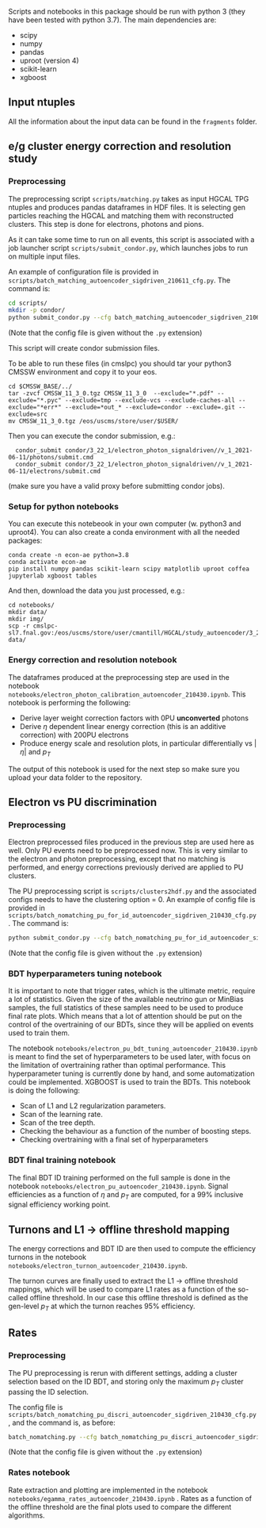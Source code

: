 Scripts and notebooks in this package should be run with python 3 (they have been tested with python 3.7). The main dependencies are:
- scipy
- numpy
- pandas
- uproot (version 4)
- scikit-learn
- xgboost

## Input ntuples

All the information about the input data can be found in the `fragments` folder.

## e/g cluster energy correction and resolution study
### Preprocessing
The preprocessing script `scripts/matching.py` takes as input HGCAL TPG ntuples and produces pandas dataframes in HDF files. It is selecting gen particles reaching the HGCAL and matching them with reconstructed clusters. This step is done for electrons, photons and pions.

As it can take some time to run on all events, this script is associated with a job launcher script `scripts/submit_condor.py`, which launches jobs to run on multiple input files. 

An example of configuration file is provided in `scripts/batch_matching_autoencoder_sigdriven_210611_cfg.py`. The command is:
```bash
cd scripts/
mkdir -p condor/
python submit_condor.py --cfg batch_matching_autoencoder_sigdriven_210611_cfg
```
(Note that the config file is given without the `.py` extension)

This script will create condor submission files. 

To be able to run these files (in cmslpc) you should tar your python3 CMSSW environment and copy it to your eos.
```
cd $CMSSW_BASE/../
tar -zvcf CMSSW_11_3_0.tgz CMSSW_11_3_0  --exclude="*.pdf" --exclude="*.pyc" --exclude=tmp --exclude-vcs --exclude-caches-all --exclude="*err*" --exclude=*out_* --exclude=condor --exclude=.git --exclude=src
mv CMSSW_11_3_0.tgz /eos/uscms/store/user/$USER/
```

Then you can execute the condor submission, e.g.:
```
  condor_submit condor/3_22_1/electron_photon_signaldriven//v_1_2021-06-11/photons/submit.cmd 
  condor_submit condor/3_22_1/electron_photon_signaldriven//v_1_2021-06-11/electrons/submit.cmd 
```

(make sure you have a valid proxy before submitting condor jobs).

### Setup for python notebooks
You can execute this notebeook in your own computer (w. python3 and uproot4). You can also create a conda environment with all the needed packages:

```
conda create -n econ-ae python=3.8
conda activate econ-ae
pip install numpy pandas scikit-learn scipy matplotlib uproot coffea jupyterlab xgboost tables
```

And then, download the data you just processed, e.g.:
```
cd notebooks/
mkdir data/
mkdir img/
scp -r cmslpc-sl7.fnal.gov:/eos/uscms/store/user/cmantill/HGCAL/study_autoencoder/3_22_1/ data/
```

### Energy correction and resolution notebook
The dataframes produced at the preprocessing step are used in the notebook `notebooks/electron_photon_calibration_autoencoder_210430.ipynb`. This notebook is performing the following:
- Derive layer weight correction factors with 0PU **unconverted** photons
- Derive $\eta$ dependent linear energy correction (this is an additive correction) with 200PU electrons
- Produce energy scale and resolution plots, in particular differentially vs  $|\eta|$ and $p_T$

The output of this notebook is used for the next step so make sure you upload your data folder to the repository.

## Electron vs PU discrimination
### Preprocessing
Electron preprocessed files produced in the previous step are used here as well. Only PU events need to be preprocessed now. This is very similar to the electron and photon preprocessing, except that no matching is performed, and energy corrections previously derived are applied to PU clusters.

The PU preprocessing script is `scripts/clusters2hdf.py` and the associated configs needs to have the clustering option = 0.
An example of config file is provided in `scripts/batch_nomatching_pu_for_id_autoencoder_sigdriven_210430_cfg.py`. The command is:
```bash
python submit_condor.py --cfg batch_nomatching_pu_for_id_autoencoder_sigdriven_210430_cfg
```
(Note that the config file is given without the `.py` extension)

### BDT hyperparameters tuning notebook
It is important to note that trigger rates, which is the ultimate metric, require a lot of statistics. Given the size of the available neutrino gun or MinBias samples, the full statistics of these samples need to be used to produce final rate plots. Which means that a lot of attention should be put on the control of the overtraining of our BDTs, since they will be applied on events used to train them.

The notebook `notebooks/electron_pu_bdt_tuning_autoencoder_210430.ipynb` is meant to find the set of hyperparameters to be used later, with focus on the limitation of overtraining rather than optimal performance. This hyperparameter tuning is currently done by hand, and some automatization could be implemented.  XGBOOST is used to train the BDTs. This notebook is doing the following:
- Scan of L1 and L2 regularization parameters. 
- Scan of the learning rate. 
- Scan of the tree depth. 
- Checking the behaviour as a function of the number of boosting steps. 
- Checking overtraining with a final set of hyperparameters

### BDT final training notebook
The final BDT ID training performed on the full sample is done in the notebook `notebooks/electron_pu_autoencoder_210430.ipynb`. Signal efficiencies as a function of $\eta$ and $p_T$ are computed, for a 99% inclusive signal efficiency working point.

## Turnons and L1 $\to$ offline threshold mapping
The energy corrections and BDT ID are then used to compute the efficiency turnons in the notebook `notebooks/electron_turnon_autoencoder_210430.ipynb`. 

The turnon curves are finally used to extract the L1 $\to$ offline threshold mappings, which will be used to compare L1 rates as a function of the so-called offline threshold. In our case this offline threshold is defined as the gen-level $p_T$ at which the turnon reaches 95% efficiency.

## Rates
### Preprocessing
The PU preprocessing is rerun with different settings, adding a cluster selection based on the ID BDT, and storing only the maximum $p_T$ cluster passing the ID selection.

The config file is `scripts/batch_nomatching_pu_discri_autoencoder_sigdriven_210430_cfg.py`, and the command is, as before:
```bash
batch_nomatching.py --cfg batch_nomatching_pu_discri_autoencoder_sigdriven_210430_cfg
```
(Note that the config file is given without the `.py` extension)

### Rates notebook
Rate extraction and plotting are implemented in the notebook `notebooks/egamma_rates_autoencoder_210430.ipynb` . Rates as a function of the offline threshold are the final plots used to compare the different algorithms.
